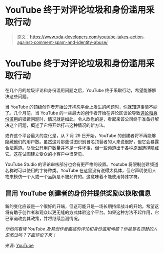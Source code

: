 # YouTube 终于对评论垃圾和身份滥用采取行动

> 原文：<https://www.xda-developers.com/youtube-takes-action-against-comment-spam-and-identity-abuse/>

# YouTube 终于对评论垃圾和身份滥用采取行动

在几个月的垃圾评论和身份滥用问题之后，YouTube 终于采取行动，希望能够解决这些问题。

当 YouTube 的顶级创作者开始公开抱怨平台上发生的问题时，你就知道事情不妙了。几个月前，当 YouTube 的一些最大的创作者开始在评论区谈论导致[评论和身份滥用](https://www.xda-developers.com/youtube-tests-stricter-comments-review-system/)的猖獗问题时，情况就是如此。令人欣慰的是，看起来该公司终于准备好解决这个问题，概述了它将开始打击这种情况的新方法。

或许这个平台最大的变化是，从 7 月 29 日开始，YouTube 的创建者将不再能够隐藏他们的用户数。虽然这对那些试图识别冒名顶替者的人来说很好，但它会暴露合法渠道。尽管公开用户数量并不是一件坏事，但一些频道出于各种原因选择隐藏它。这在试图建立受众的小客户中很常见。

YouTube Studio 的评论审核部分也会有更严格的设置。Youtube 将限制创建频道名称时可以使用的字符种类。YouTube 在这里没有说得太具体，但它声明使用人物来模仿一个人或一个品牌是不被允许的。这意味着不能使用特殊字符。

## 冒用 YouTube 创建者的身份并提供奖励以换取信息

新的变化应该是一个很好的开端，但这可能只是一场长期持续战斗的开始。希望这将有助于创作者和观众以更无缝的方式体验这个平台。如果这种方法不起作用，它已承诺改变其政策，并将继续监测情况。

*你如何看待 YouTube 及其创作者面临的评论和身份滥用问题？你被冒名顶替的人忽悠过吗？下面评论下来！*

来源: [YouTube](https://support.google.com/youtube/thread/169359445)